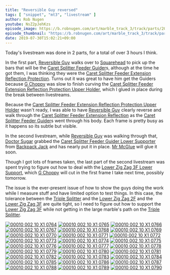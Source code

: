 ```yaml
---
title: "Reversible Guy reversed"
tags: [ "snippet", "mt3", "livestream" ]
author: Rob Nugen
youtube: NsZ2pJehKzs
episode_image: https://b.robnugen.com/art/marble_track_3/track/parts/2019/2019_july_30_lower_zig_zag_3ban_spacers.jpg
episode_thumbnail: "https://b.robnugen.com/art/marble_track_3/track/parts/2019/thumbs/2019_july_30_lower_zig_zag_3ban_spacers.jpg"
date: 2019-07-30T15:02:21+09:00
---
```


Today's livestream was done in 2 parts, for a total of over 3 hours I think.

In the first part, [Reversible Guy](/workers/reversible/) walks over to [Squarehead](/workers/squarehead/) to pick up the bars that will be the [Caret Splitter Feeder Guider](/parts/caret-splitter-feeder-guider/)s, although at the time he got them, I was thinking they were the [Caret Splitter Feeder Extension Reflection Protection](/parts/caret-splitter-feeder-extension-reflection-protection/).  Turns out it was great to have him get the Guiders because [G Choppy](/workers/g_choppy/) was slow to finish curving the [Caret Splitter Feeder Extension Reflection Protection Upper Holder](/parts/caret-splitter-feeder-extension-reflection-protection-upper-holder/), which I glued in place during the break between livestreams.

Because the [Caret Splitter Feeder Extension Reflection Protection Upper Holder](/parts/caret-splitter-feeder-extension-reflection-protection-upper-holder/) wasn't ready, I was able to have [Reversible Guy](/workers/reversible/) clearly reverse and walk through the [Caret Splitter Feeder Extension Reflection](/parts/caret-splitter-feeder-extension-reflection/) as the [Caret Splitter Feeder Guider](/parts/caret-splitter-feeder-guider/)s went through his body.  Each frame is pretty busy as it happens so its subtle but visible.

In the second livestream, while [Reversible Guy](/workers/reversible/) was walking through that, [Doctor Sugar](/workers/dr_sugar/) grabbed the [Caret Splitter Feeder Guider Lower Supporter](/parts/caret-splitter-feeder-guider-lower-supporter/) from [Backpack Jack](/workers/backpack_jack/) and has nearly put it in place.  [Mr McGlue](/workers/mr_mcglue/) will glue it soon.

Though I got lots of frames taken, the last part of the second livestream was spent trying to figure out how to deal with the [Lower Zig Zag 3F Lower Support](/parts/lower-zig-zag-3-ban-lower-support/), which [G Choppy](/workers/g_choppy/) will cut in the first frame I take next time, possibly tomorrow.

The issue is the ever-present issue of how to show the guys doing the work while I measure stuff and have limited option to test things.  In this case, the tolerance between the [Triple Splitter](/parts/triple_splitter/) and the [Lower Zig Zag 2F](/parts/lower-zig-zag-2-ban/) and the [Lower Zig Zag 3F](/parts/lower-zig-zag-3-ban/) are quite tight, so I need to figure out how to support the [Lower Zig Zag 3F](/parts/lower-zig-zag-3-ban/) while not getting in the large marble's path on the [Triple Splitter](/parts/triple_splitter/).


[![00010 002 10 X1 0764](//b.robnugen.com/art/marble_track_3/frames/2019/thumbs/00010_002_10_X1_0764.jpg)](//b.robnugen.com/art/marble_track_3/frames/2019/00010_002_10_X1_0764.jpg)
[![00010 002 10 X1 0765](//b.robnugen.com/art/marble_track_3/frames/2019/thumbs/00010_002_10_X1_0765.jpg)](//b.robnugen.com/art/marble_track_3/frames/2019/00010_002_10_X1_0765.jpg)
[![00010 002 10 X1 0766](//b.robnugen.com/art/marble_track_3/frames/2019/thumbs/00010_002_10_X1_0766.jpg)](//b.robnugen.com/art/marble_track_3/frames/2019/00010_002_10_X1_0766.jpg)
[![00010 002 10 X1 0767](//b.robnugen.com/art/marble_track_3/frames/2019/thumbs/00010_002_10_X1_0767.jpg)](//b.robnugen.com/art/marble_track_3/frames/2019/00010_002_10_X1_0767.jpg)
[![00010 002 10 X1 0768](//b.robnugen.com/art/marble_track_3/frames/2019/thumbs/00010_002_10_X1_0768.jpg)](//b.robnugen.com/art/marble_track_3/frames/2019/00010_002_10_X1_0768.jpg)
[![00010 002 10 X1 0769](//b.robnugen.com/art/marble_track_3/frames/2019/thumbs/00010_002_10_X1_0769.jpg)](//b.robnugen.com/art/marble_track_3/frames/2019/00010_002_10_X1_0769.jpg)
[![00010 002 10 X1 0770](//b.robnugen.com/art/marble_track_3/frames/2019/thumbs/00010_002_10_X1_0770.jpg)](//b.robnugen.com/art/marble_track_3/frames/2019/00010_002_10_X1_0770.jpg)
[![00010 002 10 X1 0771](//b.robnugen.com/art/marble_track_3/frames/2019/thumbs/00010_002_10_X1_0771.jpg)](//b.robnugen.com/art/marble_track_3/frames/2019/00010_002_10_X1_0771.jpg)
[![00010 002 10 X1 0772](//b.robnugen.com/art/marble_track_3/frames/2019/thumbs/00010_002_10_X1_0772.jpg)](//b.robnugen.com/art/marble_track_3/frames/2019/00010_002_10_X1_0772.jpg)
[![00010 002 10 X1 0773](//b.robnugen.com/art/marble_track_3/frames/2019/thumbs/00010_002_10_X1_0773.jpg)](//b.robnugen.com/art/marble_track_3/frames/2019/00010_002_10_X1_0773.jpg)
[![00010 002 10 X1 0774](//b.robnugen.com/art/marble_track_3/frames/2019/thumbs/00010_002_10_X1_0774.jpg)](//b.robnugen.com/art/marble_track_3/frames/2019/00010_002_10_X1_0774.jpg)
[![00010 002 10 X1 0775](//b.robnugen.com/art/marble_track_3/frames/2019/thumbs/00010_002_10_X1_0775.jpg)](//b.robnugen.com/art/marble_track_3/frames/2019/00010_002_10_X1_0775.jpg)
[![00010 002 10 X1 0776](//b.robnugen.com/art/marble_track_3/frames/2019/thumbs/00010_002_10_X1_0776.jpg)](//b.robnugen.com/art/marble_track_3/frames/2019/00010_002_10_X1_0776.jpg)
[![00010 002 10 X1 0777](//b.robnugen.com/art/marble_track_3/frames/2019/thumbs/00010_002_10_X1_0777.jpg)](//b.robnugen.com/art/marble_track_3/frames/2019/00010_002_10_X1_0777.jpg)
[![00010 002 10 X1 0778](//b.robnugen.com/art/marble_track_3/frames/2019/thumbs/00010_002_10_X1_0778.jpg)](//b.robnugen.com/art/marble_track_3/frames/2019/00010_002_10_X1_0778.jpg)
[![00010 002 10 X1 0779](//b.robnugen.com/art/marble_track_3/frames/2019/thumbs/00010_002_10_X1_0779.jpg)](//b.robnugen.com/art/marble_track_3/frames/2019/00010_002_10_X1_0779.jpg)
[![00010 002 10 X1 0780](//b.robnugen.com/art/marble_track_3/frames/2019/thumbs/00010_002_10_X1_0780.jpg)](//b.robnugen.com/art/marble_track_3/frames/2019/00010_002_10_X1_0780.jpg)
[![00010 002 10 X1 0781](//b.robnugen.com/art/marble_track_3/frames/2019/thumbs/00010_002_10_X1_0781.jpg)](//b.robnugen.com/art/marble_track_3/frames/2019/00010_002_10_X1_0781.jpg)
[![00010 002 10 X1 0782](//b.robnugen.com/art/marble_track_3/frames/2019/thumbs/00010_002_10_X1_0782.jpg)](//b.robnugen.com/art/marble_track_3/frames/2019/00010_002_10_X1_0782.jpg)
[![00010 002 10 X1 0783](//b.robnugen.com/art/marble_track_3/frames/2019/thumbs/00010_002_10_X1_0783.jpg)](//b.robnugen.com/art/marble_track_3/frames/2019/00010_002_10_X1_0783.jpg)
[![00010 002 10 X1 0784](//b.robnugen.com/art/marble_track_3/frames/2019/thumbs/00010_002_10_X1_0784.jpg)](//b.robnugen.com/art/marble_track_3/frames/2019/00010_002_10_X1_0784.jpg)
[![00010 002 10 X1 0785](//b.robnugen.com/art/marble_track_3/frames/2019/thumbs/00010_002_10_X1_0785.jpg)](//b.robnugen.com/art/marble_track_3/frames/2019/00010_002_10_X1_0785.jpg)
[![00010 002 10 X1 0786](//b.robnugen.com/art/marble_track_3/frames/2019/thumbs/00010_002_10_X1_0786.jpg)](//b.robnugen.com/art/marble_track_3/frames/2019/00010_002_10_X1_0786.jpg)
[![00010 002 10 X1 0787](//b.robnugen.com/art/marble_track_3/frames/2019/thumbs/00010_002_10_X1_0787.jpg)](//b.robnugen.com/art/marble_track_3/frames/2019/00010_002_10_X1_0787.jpg)
[![00010 002 10 X1 0788](//b.robnugen.com/art/marble_track_3/frames/2019/thumbs/00010_002_10_X1_0788.jpg)](//b.robnugen.com/art/marble_track_3/frames/2019/00010_002_10_X1_0788.jpg)
[![00010 002 10 X1 0789](//b.robnugen.com/art/marble_track_3/frames/2019/thumbs/00010_002_10_X1_0789.jpg)](//b.robnugen.com/art/marble_track_3/frames/2019/00010_002_10_X1_0789.jpg)
[![00010 002 10 X1 0790](//b.robnugen.com/art/marble_track_3/frames/2019/thumbs/00010_002_10_X1_0790.jpg)](//b.robnugen.com/art/marble_track_3/frames/2019/00010_002_10_X1_0790.jpg)
